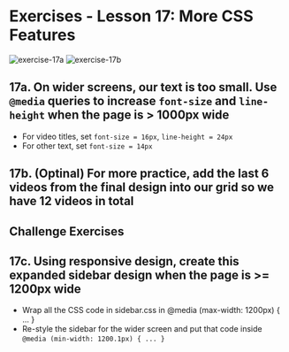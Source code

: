 # Exercises - Lesson 17: More CSS Features
![exercise-17a](https://user-images.githubusercontent.com/70604577/160040249-40643657-777b-43dd-a69c-503af5f11ebe.png)
![exercise-17b](./17-2.gif)

## 17a. On wider screens, our text is too small. Use `@media` queries to increase `font-size` and `line-height` when the page is > 1000px wide
- For video titles, set `font-size = 16px`, `line-height = 24px`
- For other text, set `font-size = 14px`

## 17b. (Optinal) For more practice, add the last 6 videos from the final design into our grid so we have 12 videos in total

## Challenge Exercises

## 17c. Using responsive design, create this expanded sidebar design when the page is >= 1200px wide
- Wrap all the CSS code in sidebar.css in @media (max-width: 1200px) { ... }
- Re-style the sidebar for the wider screen and put that code inside `@media (min-width: 1200.1px) { ... }`